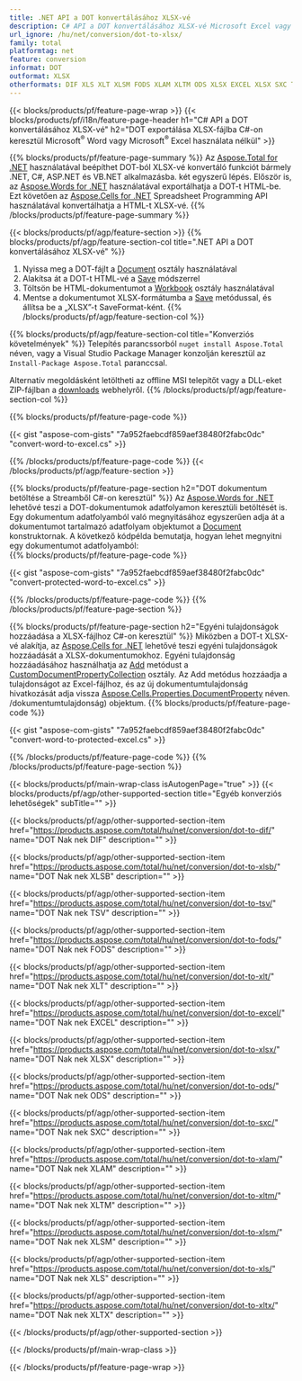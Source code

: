 ```yaml
---
title: .NET API a DOT konvertálásához XLSX-vé
description: C# API a DOT konvertálásához XLSX-vé Microsoft Excel vagy Adobe Reader használata nélkül
url_ignore: /hu/net/conversion/dot-to-xlsx/
family: total
platformtag: net
feature: conversion
informat: DOT
outformat: XLSX
otherformats: DIF XLS XLT XLSM FODS XLAM XLTM ODS XLSX EXCEL XLSX SXC TSV XLSB
---
```

{{< blocks/products/pf/feature-page-wrap >}}
{{< blocks/products/pf/i18n/feature-page-header h1="C# API a DOT konvertálásához XLSX-vé" h2="DOT exportálása XLSX-fájlba C#-on keresztül Microsoft<sup>&reg;</sup> Word vagy Microsoft<sup>&reg;</sup> Excel használata nélkül" >}}

{{% blocks/products/pf/feature-page-summary %}}
Az [Aspose.Total for .NET](https://products.aspose.com/total/net/) használatával beépíthet DOT-ból XLSX-vé konvertáló funkciót bármely .NET, C#, ASP.NET és VB.NET alkalmazásba. két egyszerű lépés. Először is, az [Aspose.Words for .NET](https://products.aspose.com/words/net/) használatával exportálhatja a DOT-t HTML-be. Ezt követően az [Aspose.Cells for .NET](https://products.aspose.com/cells/net/) Spreadsheet Programming API használatával konvertálhatja a HTML-t XLSX-vé.
{{% /blocks/products/pf/feature-page-summary  %}}

{{< blocks/products/pf/agp/feature-section >}}
{{% blocks/products/pf/agp/feature-section-col title=".NET API a DOT konvertálásához XLSX-vé" %}}
1. Nyissa meg a DOT-fájlt a [Document](https://reference.aspose.com/words/net/aspose.words/Document) osztály használatával
2. Alakítsa át a DOT-t HTML-vé a [Save](https://reference.aspose.com/words/net/aspose.words.Document/save/methods/4) módszerrel
3. Töltsön be HTML-dokumentumot a [Workbook](https://reference.aspose.com/cells/net/aspose.cells/workbook) osztály használatával
4. Mentse a dokumentumot XLSX-formátumba a [Save](https://reference.aspose.com/cells/net/aspose.cells.workbook/save/methods/4) metódussal, és állítsa be a „XLSX”-t SaveFormat-ként.
{{% /blocks/products/pf/agp/feature-section-col %}}

{{% blocks/products/pf/agp/feature-section-col title="Konverziós követelmények" %}}
Telepítés parancssorból ```nuget install Aspose.Total``` néven, vagy a Visual Studio Package Manager konzolján keresztül az ```Install-Package Aspose.Total``` paranccsal.

Alternatív megoldásként letöltheti az offline MSI telepítőt vagy a DLL-eket ZIP-fájlban a [downloads](https://releases.aspose.com/total/net) webhelyről.
{{% /blocks/products/pf/agp/feature-section-col %}}

{{% blocks/products/pf/feature-page-code %}}

{{< gist "aspose-com-gists" "7a952faebcdf859aef38480f2fabc0dc" "convert-word-to-excel.cs" >}}


{{% /blocks/products/pf/feature-page-code %}}
{{< /blocks/products/pf/agp/feature-section >}}

{{% blocks/products/pf/feature-page-section  h2="DOT dokumentum betöltése a Streamből C#-on keresztül" %}}
Az [Aspose.Words for .NET](https://products.aspose.com/words/net/) lehetővé teszi a DOT-dokumentumok adatfolyamon keresztüli betöltését is. Egy dokumentum adatfolyamból való megnyitásához egyszerűen adja át a dokumentumot tartalmazó adatfolyam objektumot a [Document](https://reference.aspose.com/words/net/aspose.words/Document) konstruktornak. A következő kódpélda bemutatja, hogyan lehet megnyitni egy dokumentumot adatfolyamból:  
{{% blocks/products/pf/feature-page-code %}}

{{< gist "aspose-com-gists" "7a952faebcdf859aef38480f2fabc0dc" "convert-protected-word-to-excel.cs" >}}

{{% /blocks/products/pf/feature-page-code  %}}
{{% /blocks/products/pf/feature-page-section %}}

{{% blocks/products/pf/feature-page-section  h2="Egyéni tulajdonságok hozzáadása a XLSX-fájlhoz C#-on keresztül" %}}
Miközben a DOT-t XLSX-vé alakítja, az [Aspose.Cells for .NET](https://products.aspose.com/cells/net/) lehetővé teszi egyéni tulajdonságok hozzáadását a XLSX-dokumentumokhoz. Egyéni tulajdonság hozzáadásához használhatja az [Add](https://reference.aspose.com/cells/net/aspose.cells.properties/customDocumentpropertycollection/methods/add/index) metódust a [CustomDocumentPropertyCollection](https://reference.aspose.com/cells/net/aspose.cells.properties/customDocumentpropertycollection) osztály. Az Add metódus hozzáadja a tulajdonságot az Excel-fájlhoz, és az új dokumentumtulajdonság hivatkozását adja vissza [Aspose.Cells.Properties.DocumentProperty](https://reference.aspose.com/cells/net/aspose.cells.properties) néven. /dokumentumtulajdonság) objektum. 
{{% blocks/products/pf/feature-page-code %}}

{{< gist "aspose-com-gists" "7a952faebcdf859aef38480f2fabc0dc" "convert-word-to-protected-excel.cs" >}}

{{% /blocks/products/pf/feature-page-code  %}}
{{% /blocks/products/pf/feature-page-section %}}

{{< blocks/products/pf/main-wrap-class isAutogenPage="true" >}}
{{< blocks/products/pf/agp/other-supported-section title="Egyéb konverziós lehetőségek" subTitle="" >}}

{{< blocks/products/pf/agp/other-supported-section-item href="https://products.aspose.com/total/hu/net/conversion/dot-to-dif/" name="DOT Nak nek DIF" description="" >}}

{{< blocks/products/pf/agp/other-supported-section-item href="https://products.aspose.com/total/hu/net/conversion/dot-to-xlsb/" name="DOT Nak nek XLSB" description="" >}}

{{< blocks/products/pf/agp/other-supported-section-item href="https://products.aspose.com/total/hu/net/conversion/dot-to-tsv/" name="DOT Nak nek TSV" description="" >}}

{{< blocks/products/pf/agp/other-supported-section-item href="https://products.aspose.com/total/hu/net/conversion/dot-to-fods/" name="DOT Nak nek FODS" description="" >}}

{{< blocks/products/pf/agp/other-supported-section-item href="https://products.aspose.com/total/hu/net/conversion/dot-to-xlt/" name="DOT Nak nek XLT" description="" >}}

{{< blocks/products/pf/agp/other-supported-section-item href="https://products.aspose.com/total/hu/net/conversion/dot-to-excel/" name="DOT Nak nek EXCEL" description="" >}}

{{< blocks/products/pf/agp/other-supported-section-item href="https://products.aspose.com/total/hu/net/conversion/dot-to-xlsx/" name="DOT Nak nek XLSX" description="" >}}

{{< blocks/products/pf/agp/other-supported-section-item href="https://products.aspose.com/total/hu/net/conversion/dot-to-ods/" name="DOT Nak nek ODS" description="" >}}

{{< blocks/products/pf/agp/other-supported-section-item href="https://products.aspose.com/total/hu/net/conversion/dot-to-sxc/" name="DOT Nak nek SXC" description="" >}}

{{< blocks/products/pf/agp/other-supported-section-item href="https://products.aspose.com/total/hu/net/conversion/dot-to-xlam/" name="DOT Nak nek XLAM" description="" >}}

{{< blocks/products/pf/agp/other-supported-section-item href="https://products.aspose.com/total/hu/net/conversion/dot-to-xltm/" name="DOT Nak nek XLTM" description="" >}}

{{< blocks/products/pf/agp/other-supported-section-item href="https://products.aspose.com/total/hu/net/conversion/dot-to-xlsm/" name="DOT Nak nek XLSM" description="" >}}

{{< blocks/products/pf/agp/other-supported-section-item href="https://products.aspose.com/total/hu/net/conversion/dot-to-xls/" name="DOT Nak nek XLS" description="" >}}

{{< blocks/products/pf/agp/other-supported-section-item href="https://products.aspose.com/total/hu/net/conversion/dot-to-xltx/" name="DOT Nak nek XLTX" description="" >}}



{{< /blocks/products/pf/agp/other-supported-section >}}

{{< /blocks/products/pf/main-wrap-class >}}

{{< /blocks/products/pf/feature-page-wrap >}}